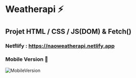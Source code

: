 # Weatherapi ⚡️

## Projet HTML / CSS / JS(DOM) & Fetch()

### Netflify : https://naoweatherapi.netlify.app

### Mobile Version 📲

![MobileVersion](https://github.com/naodevtech/weatherapi/blob/master/assets/images/mockup.png)
